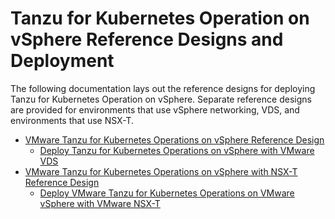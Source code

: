 # Tanzu for Kubernetes Operation on vSphere Reference Designs and Deployment

The following documentation lays out the reference designs for deploying Tanzu for Kubernetes Operation on vSphere. Separate reference designs are provided for environments that use vSphere networking, VDS, and environments that use NSX-T. 

- [VMware Tanzu for Kubernetes Operations on vSphere Reference Design](./reference-designs/tko-on-vsphere.md)
    - [Deploy Tanzu for Kubernetes Operations on vSphere with VMware VDS](./deployment-guides/tko-on-vsphere.md)
- [VMware Tanzu for Kubernetes Operations on vSphere with NSX-T Reference Design](./reference-designs/tko-on-vsphere-nsx.md)
    - [Deploy VMware Tanzu for Kubernetes Operations on VMware vSphere with VMware NSX-T](./deployment-guides/tko-on-vsphere-nsxt.md)